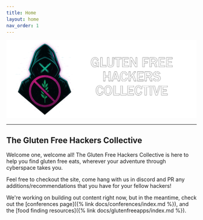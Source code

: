 ```yaml
---
title: Home
layout: home
nav_order: 1
---
```


![GFHC Logo](./assets/images/transparent_logo_name.png)

----

## The Gluten Free Hackers Collective
Welcome one, welcome all! The Gluten Free Hackers Collective is here to help you find gluten free eats, wherever your adventure through cyberspace takes you. 

Feel free to checkout the site, come hang with us in discord and PR any additions/recommendations that you have for your fellow hackers!

We're working on building out content right  now, but in the meantime, check out the [conferences page]({% link docs/conferences/index.md %}), and the [food finding resources]({% link docs/glutenfreeapps/index.md %}).
